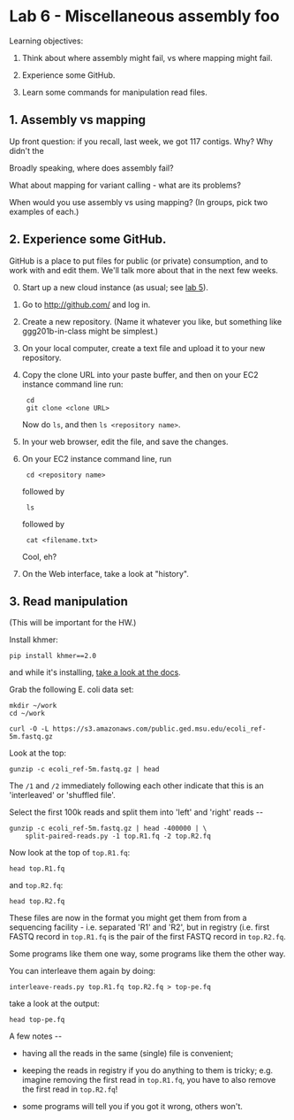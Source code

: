 # Lab 6 - Miscellaneous assembly foo

Learning objectives:

1. Think about where assembly might fail, vs where mapping might fail.

2. Experience some GitHub.

3. Learn some commands for manipulation read files.

## 1. Assembly vs mapping

Up front question: if you recall, last week, we got 117 contigs. Why?
Why didn't the 

Broadly speaking, where does assembly fail?

What about mapping for variant calling - what are its problems?

When would you use assembly vs using mapping? (In groups, pick two
examples of each.)

## 2. Experience some GitHub.

GitHub is a place to put files for public (or private) consumption, and
to work with and edit them.  We'll talk more about that in the next
few weeks.

0. Start up a new cloud instance (as usual; see [lab 5](../lab5/README.md)).

1. Go to http://github.com/ and log in.

2. Create a new repository. (Name it whatever you like, but something
   like ggg201b-in-class might be simplest.)

3. On your local computer, create a text file and upload it to your
   new repository.
   
4. Copy the clone URL into your paste buffer, and then on your EC2 instance
   command line run:
   
        cd
        git clone <clone URL>
        
   Now do `ls`, and then `ls <repository name>`.
   
5. In your web browser, edit the file, and save the changes.

6. On your EC2 instance command line, run

        cd <repository name>
        
   followed by
   
        ls
        
   followed by
   
        cat <filename.txt>
        
   Cool, eh?
        
7. On the Web interface, take a look at "history".

## 3. Read manipulation

(This will be important for the HW.)

Install khmer:

    pip install khmer==2.0
    
and while it's installing, [take a look at the docs](https://khmer.readthedocs.io/en/v2.0/user/scripts.html#scripts-read-handling).

Grab the following E. coli data set:

    mkdir ~/work
    cd ~/work
    
    curl -O -L https://s3.amazonaws.com/public.ged.msu.edu/ecoli_ref-5m.fastq.gz
    
Look at the top:

    gunzip -c ecoli_ref-5m.fastq.gz | head
    
The `/1` and `/2` immediately following each other indicate that this is
an 'interleaved' or 'shuffled file'.

Select the first 100k reads and split them into 'left' and 'right' reads --

    gunzip -c ecoli_ref-5m.fastq.gz | head -400000 | \
        split-paired-reads.py -1 top.R1.fq -2 top.R2.fq

Now look at the top of `top.R1.fq`:

    head top.R1.fq
    
and `top.R2.fq`:

    head top.R2.fq
    
These files are now in the format you might get them from from a sequencing
facility - i.e. separated 'R1' and 'R2', but in registry (i.e. first FASTQ
record in `top.R1.fq` is the pair of the first FASTQ record in `top.R2.fq`.

Some programs like them one way, some programs like them the other way.

You can interleave them again by doing:

    interleave-reads.py top.R1.fq top.R2.fq > top-pe.fq
    
take a look at the output:

    head top-pe.fq

A few notes --

* having all the reads in the same (single) file is convenient;

* keeping the reads in registry if you do anything to them is tricky;
  e.g. imagine removing the first read in `top.R1.fq`, you have to also
  remove the first read in `top.R2.fq`!
  
* some programs will tell you if you got it wrong, others won't.
